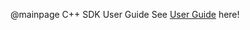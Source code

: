 @mainpage C++ SDK User Guide
See [User Guide](https://saiblo.github.io/saiblo-antwar-sdk-cpp/) here!